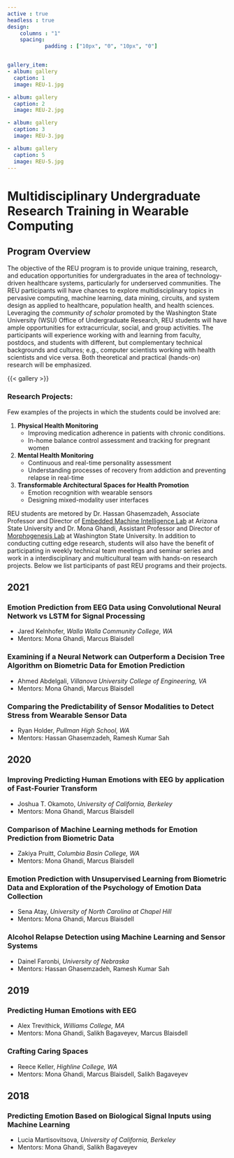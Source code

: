```yaml
---
active : true
headless : true
design:
    columns : "1"
    spacing:
            padding : ["10px", "0", "10px", "0"]


gallery_item:
- album: gallery
  caption: 1
  image: REU-1.jpg

- album: gallery
  caption: 2
  image: REU-2.jpg

- album: gallery
  caption: 3
  image: REU-3.jpg

- album: gallery
  caption: 5
  image: REU-5.jpg
---
```


# Multidisciplinary Undergraduate Research Training in Wearable Computing

## Program Overview

The objective of the REU program is to provide unique training, research, and education opportunities for undergraduates in the area of technology-driven healthcare systems, particularly for underserved communities. The REU participants will have chances to explore multidisciplinary topics in pervasive computing, machine learning, data mining, circuits, and system design as applied to healthcare, population health, and health sciences. Leveraging the *community of scholar* promoted by the Washington State University (WSU) Office of Undergraduate Research, REU students will have ample opportunities for extracurricular, social, and group activities. The participants will experience working with and learning from faculty, postdocs, and students with different, but complementary technical backgrounds and cultures; e.g., computer scientists working with health scientists and vice versa. Both theoretical and practical (hands-on) research will be emphasized.

{{< gallery >}}

### Research Projects:

Few examples of the projects in which the students could be involved are:

1. **Physical Health Monitoring**
   * Improving medication adherence in patients with chronic conditions.
   * In-home balance control assessment and tracking for pregnant women
2. **Mental Health Monitoring**
   * Continuous and real-time personality assessment
   * Understanding processes of recovery from addiction and preventing relapse in real-time
3. **Transformable Architectural Spaces for Health Promotion**
   * Emotion recognition with wearable sensors
   * Designing mixed-modality user interfaces

REU students are metored by Dr. Hassan Ghasemzadeh, Associate Professor and Director of [Embedded Machine Intelligence Lab](https://ghasemzadeh.com/) at Arizona State University and Dr. Mona Ghandi, Assistant Professor and Director of [Morphogenesis Lab](https://www.morphogenesislab.com/) at Washington State University. In addition to conducting cutting edge research, students will also have the benefit of participating in weekly technical team meetings and seminar series and work in a interdisciplinary and multicultural team with hands-on research projects. Below we list participants of past REU programs and their projects.

## 2021

### Emotion Prediction from EEG Data using Convolutional Neural Network vs LSTM for Signal Processing

* Jared Kelnhofer, *Walla Walla Community College, WA*
* Mentors: Mona Ghandi, Marcus Blaisdell

### Examining if a Neural Network can Outperform a Decision Tree Algorithm on Biometric Data for Emotion Prediction

* Ahmed Abdelgali, *Villanova University College of Engineering, VA*
* Mentors: Mona Ghandi, Marcus Blaisdell

### Comparing the Predictability of Sensor Modalities to Detect Stress from Wearable Sensor Data

* Ryan Holder, *Pullman High School, WA*
* Mentors: Hassan Ghasemzadeh, Ramesh Kumar Sah

## 2020

### Improving Predicting Human Emotions with EEG by application of Fast-Fourier Transform

* Joshua T. Okamoto, *University of California, Berkeley*
* Mentors: Mona Ghandi, Marcus Blaisdell

### Comparison of Machine Learning methods for Emotion Prediction from Biometric Data

* Zakiya Pruitt, *Columbia Basin College, WA*
* Mentors: Mona Ghandi, Marcus Blaisdell

### Emotion Prediction with Unsupervised Learning from Biometric Data and Exploration of the Psychology of Emotion Data Collection

* Sena Atay, *University of North Carolina at Chapel Hill*
* Mentors: Mona Ghandi, Marcus Blaisdell

### Alcohol Relapse Detection using Machine Learning and Sensor Systems

* Dainel Faronbi, *University of Nebraska*
* Mentors: Hassan Ghasemzadeh, Ramesh Kumar Sah

## 2019

### Predicting Human Emotions with EEG

* Alex Trevithick, *Williams College, MA*
* Mentors: Mona Ghandi, Salikh Bagaveyev, Marcus Blaisdell

### Crafting Caring Spaces

* Reece Keller, *Highline College, WA*
* Mentors: Mona Ghandi, Marcus Blaisdell, Salikh Bagaveyev

## 2018

### Predicting Emotion Based on Biological Signal Inputs using Machine Learning

* Lucia Martisovitsova, *University of California, Berkeley*
* Mentors: Mona Ghandi, Salikh Bagaveyev

<!-- ### Student Participants Support

$600 stipend per week  
$900 for food and incidentals  
$600 for travel  
Housing

## How to Apply

### Requirements:

U.S. Citizen or permanent resident. Must be enrolled in an undergraduate institution and graduate after Sept. 2022. Computer Science, Electrical Engineering, Computer Information Systems, Computer Engineering, Health Science Majors, Mathematics, Statistics or other related majors. 3.3 or higher GPA. Applicants who qualify can fill out the [application form](https://forms.gle/x1fcGC36bhpubYXv6) by **March 15, 2022**. -->
